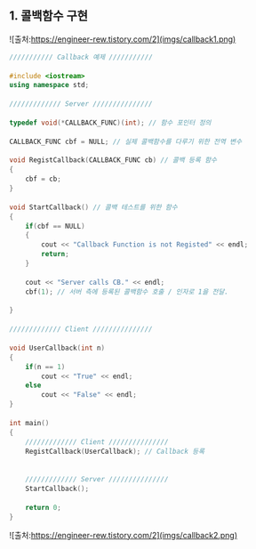 ## 1. 콜백함수 구현   
![출처:https://engineer-rew.tistory.com/2](imgs/callback1.png)

```c++
/////////// Callback 예제 ///////////

#include <iostream>
using namespace std;

///////////// Server ///////////////

typedef void(*CALLBACK_FUNC)(int); // 함수 포인터 정의

CALLBACK_FUNC cbf = NULL; // 실제 콜백함수를 다루기 위한 전역 변수

void RegistCallback(CALLBACK_FUNC cb) // 콜백 등록 함수
{
	cbf = cb;
}

void StartCallback() // 콜백 테스트를 위한 함수
{
	if(cbf == NULL)
	{
		cout << "Callback Function is not Registed" << endl;
		return;
	}

	cout << "Server calls CB." << endl;
	cbf(1); // 서버 측에 등록된 콜백함수 호출 / 인자로 1을 전달.
	
}

///////////// Client ///////////////

void UserCallback(int n)
{
	if(n == 1)
		cout << "True" << endl;
	else
		cout << "False" << endl;
}

int main()
{
	///////////// Client ///////////////	
	RegistCallback(UserCallback); // Callback 등록


	///////////// Server ///////////////
	StartCallback(); 

	return 0;
}
```
![출처:https://engineer-rew.tistory.com/2](imgs/callback2.png)
